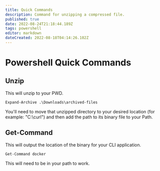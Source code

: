 ```yaml
---
title: Quick Commands
description: Command for unzipping a compressed file.
published: true
date: 2022-08-24T21:18:44.189Z
tags: powershell
editor: markdown
dateCreated: 2022-08-18T04:14:26.102Z
---
```


# Powershell Quick Commands

## Unzip

This will unzip to your PWD. 

```
Expand-Archive .\Downloads\archived-files
```

You'll need to move that unzipped directory to your desired location (for example: "C:\curl") and then add the path to its binary file to your Path. 

## Get-Command

This will output the location of the binary for your CLI application. 

```
Get-Command docker
```

This will need to be in your path to work. 
